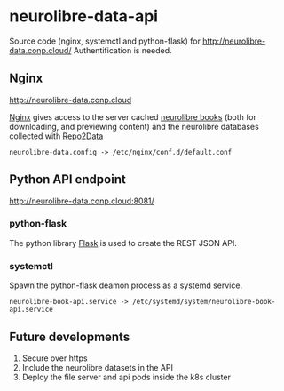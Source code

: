 # neurolibre-data-api
Source code (nginx, systemctl and python-flask) for http://neurolibre-data.conp.cloud/
Authentification is needed.

## Nginx
http://neurolibre-data.conp.cloud

[Nginx](https://www.nginx.com/) gives access to the server cached [neurolibre books](https://github.com/neurolibre/neurolibre-books) (both for downloading, and previewing content) and the neurolibre databases collected with [Repo2Data](https://github.com/SIMEXP/Repo2Data)

```
neurolibre-data.config -> /etc/nginx/conf.d/default.conf
```

## Python API endpoint
http://neurolibre-data.conp.cloud:8081/
### python-flask
The python library [Flask](https://flask.palletsprojects.com/en/1.1.x/) is used to create the REST JSON API.
### systemctl
Spawn the python-flask deamon process as a systemd service.
```
neurolibre-book-api.service -> /etc/systemd/system/neurolibre-book-api.service
```
## Future developments
1. Secure over https
2. Include the neurolibre datasets in the API
3. Deploy the file server and api pods inside the k8s cluster
